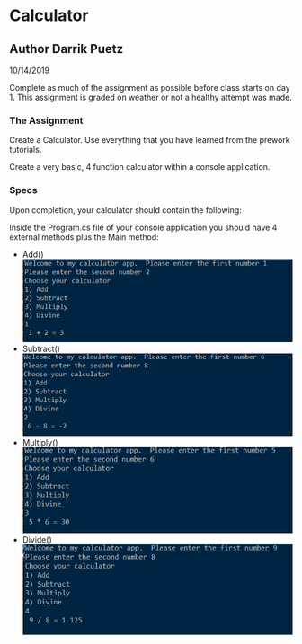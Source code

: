 # Calculator
## Author Darrik Puetz
10/14/2019

Complete as much of the assignment as possible before class starts on day 1. This assignment is graded on weather or not a healthy attempt was made.

### The Assignment
Create a Calculator. Use everything that you have learned from the prework tutorials.

Create a very basic, 4 function calculator within a console application.

### Specs
Upon completion, your calculator should contain the following:

Inside the Program.cs file of your console application you should have 4 external methods plus the Main method:
* Add()  
![alt text](https://github.com/darrikpuetz/Calculator/blob/master/CalcPix/Add.PNG "Add")
* Subtract()  
![alt text](https://github.com/darrikpuetz/Calculator/blob/master/CalcPix/Subtract.PNG "Subtract")
* Multiply()  
![alt text](https://github.com/darrikpuetz/Calculator/blob/master/CalcPix/Multiply.PNG "Multiply")
* Divide()  
![alt text](https://github.com/darrikpuetz/Calculator/blob/master/CalcPix/Divide.PNG "Divide")
